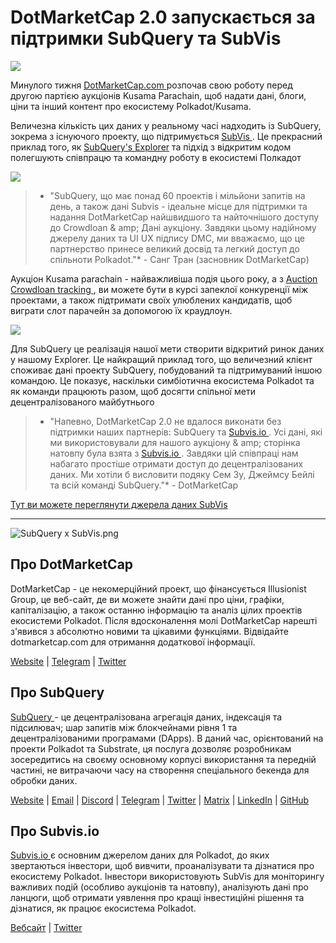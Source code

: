 # DotMarketCap 2.0 запускається за підтримки SubQuery та SubVis

![](https://cdn-images-1.medium.com/max/1600/1*fIxEXupCMUaaMsWQbA7zFQ.gif)

Минулого тижня [ DotMarketCap.com ](https://dotmarketcap.com/) розпочав свою роботу перед другою партією аукціонів Kusama Parachain, щоб надати дані, блоги, ціни та інший контент про екосистему Polkadot/Kusama.

Величезна кількість цих даних у реальному часі надходить із SubQuery, зокрема з існуючого проекту, що підтримується [ SubVis ](https://explorer.subquery.network/subquery/subvis-io/kusama-auction). Це прекрасний приклад того, як [SubQuery's Explorer](https://explorer.subquery.network/) та підхід з відкритим кодом полегшують співпрацю та командну роботу в екосистемі Полкадот

![](https://cdn-images-1.medium.com/max/1600/1*-UL84MrIB3TtZBkDPwLMmw.png)

> * "SubQuery, що має понад 60 проектів і мільйони запитів на день, а також дані Subvis - ідеальне місце для підтримки та надання DotMarketCap найшвидшого та найточнішого доступу до Crowdloan & amp; Дані аукціону. Завдяки цьому надійному джерелу даних та UI UX підпису DMC, ми вважаємо, що це партнерство принесе великий досвід та легкий доступ до спільноти Polkadot."* - Санг Тран (засновник DotMarketCap)

Аукціон Kusama parachain - найважливіша подія цього року, а з [Auction Crowdloan tracking ](https://dotmarketcap.com/auction), ви можете бути в курсі запеклої конкуренції між проектами, а також підтримати своїх улюблених кандидатів, щоб виграти слот парачейн за допомогою їх краудлоун.

![](https://cdn-images-1.medium.com/max/1600/1*n_y-1CUv1BcU2bzCs15djA.png)

Для SubQuery це реалізація нашої мети створити відкритий ринок даних у нашому Explorer. Це найкращий приклад того, що величезний клієнт споживає дані проекту SubQuery, побудований та підтримуваний іншою командою. Це показує, наскільки симбіотична екосистема Polkadot та як команди працюють разом, щоб досягти спільної мети децентралізованого майбутнього

> * "Напевно, DotMarketCap 2.0 не вдалося виконати без підтримки наших партнерів: SubQuery та [ Subvis.io ](http://subvis.io/). Усі дані, які ми використовували для нашого аукціону & amp; сторінка натовпу була взята з [ Subvis.io ](http://subvis.io/). Завдяки цій співпраці нам набагато простіше отримати доступ до децентралізованих даних. Ми хотіли б висловити подяку Сем Зу, Джеймсу Бейлі та всій команді SubQuery."* - DotMarketCap

[Тут ви можете переглянути джерела даних SubVis](https://explorer.subquery.network/subquery/subvis-io/kusama-auction)

---

![SubQuery x SubVis.png](https://cdn-images-1.medium.com/max/1600/1*ZOtmJdlgr-5H4BAt2gVKLw.png)

## **Про DotMarketCap**

DotMarketCap - це некомерційний проект, що фінансується Illusionist Group, це веб-сайт, де ви можете знайти дані про ціни, графіки, капіталізацію, а також останню інформацію та аналіз цілих проектів екосистеми Polkadot. Після вдосконалення молі DotMarketCap нарешті з'явився з абсолютно новими та цікавими функціями. Відвідайте dotmarketcap.com для отримання додаткової інформації.

[Website](http://dotmarketcap.com/) | [Telegram](https://t.me/DotMarketCap_ANN) | [Twitter](https://twitter.com/DotMarketCap?ref_src=twsrc%5Egoogle%7Ctwcamp%5Eserp%7Ctwgr%5Eauthor)

## **Про SubQuery**

[ SubQuery ](https://subquery.network/) - це децентралізована агрегація даних, індексація та підсилювач; шар запитів між блокчейнами рівня 1 та децентралізованими програмами (DApps). В даний час, орієнтований на проекти Polkadot та Substrate, ця послуга дозволяє розробникам зосередитись на своєму основному корпусі використання та передній частині, не витрачаючи часу на створення спеціального бекенда для обробки даних.

[Website](https://subquery.network/) | [Email](mailto:hello@subquery.network) | [Discord](https://discord.com/invite/78zg8aBSMG) | [Telegram](https://t.me/subquerynetwork) | [Twitter](https://twitter.com/subquerynetwork) | [Matrix](https://matrix.to/#/#subquery:matrix.org) | [LinkedIn](https://www.linkedin.com/company/subquery) | [GitHub](https://github.com/subquery)

## **Про Subvis.io**

[ Subvis.io ](https://dotmarketcap.com/blog-detail/541/Subvis.io) є основним джерелом даних для Polkadot, до яких звертаються інвестори, щоб вивчити, проаналізувати та дізнатися про екосистему Polkadot. Інвестори використовують SubVis для моніторингу важливих подій (особливо аукціонів та натовпу), аналізують дані про ланцюги, щоб отримати уявлення про кращі інвестиційні рішення та дізнатися, як працює екосистема Polkadot.

[Вебсайт](https://www.subvis.io/) | [Twitter](https://twitter.com/subvisioapp)
